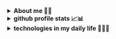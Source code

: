 <details>	
  <summary><b>About me 👨🏻</b></summary>
  
> Olá 👋🏻
>
> Meu nome é Marcio Renan, sou programador e estudante de tecnologia cursando meu 4° semestre em Análise e desenvolvimento de Sistemas pela Universidade [Estácio](https://estacio.br/).
>
> Apaixonado por tecnologia e inovação, estou trilhando um caminho de aprendizado e desenvolvimento pessoal com foco em me tornar um bom profissional na area de tecnologia e desenvolvimento de software. Atualmente estou em busca de uma oportunidade onde eu possa desenvolver minha experiência dentro do mercado e poder atuar com times de desenvolvimento.
>
> Meus objetivos incluem contribuir para projetos open-source e auxiliar em projetos de outros desenvolvedores, acreditando que a colaboração é a chave para o avanço tecnológico. Entendo a importância de uma forte rede de conexões no desenvolvimento de software e, por isso, estou sempre buscando ampliar meu network. Se você tem um projeto ou ideia e acha que eu posso contribuir, não hesite em me enviar uma mensagem por [e-mail](https://mailto:renanrocha8897@gmail.com) ou [LinkedIn](www.linkedin.com/in/renannrocha).
<br>    
</details>

<details>	
  <summary><b> github profile stats 📈📊</b></summary>
   <a href="https://github.com/vn7n24fzkq/github-profile-summary-cards"> <img align=center  width="49%" src="http://github-profile-summary-cards.vercel.app/api/cards/stats?username=renannrocha&theme=dark" alt="" /></a>
  <a href="https://github.com/vn7n24fzkq/github-profile-summary-cards"> <img align=center width="49%" src="http://github-profile-summary-cards.vercel.app/api/cards/repos-per-language?username=renannrocha&theme=dark" alt="" /></a>
  <a href="https://github.com/vn7n24fzkq/github-profile-summary-cards"> <img align=center width="49%" src="http://github-profile-summary-cards.vercel.app/api/cards/productive-time?username=renannrocha&theme=dark&utcOffset=8" alt="" /></a>
  <a href="https://github.com/vn7n24fzkq/github-profile-summary-cards"> <img align=center width="49%" src="http://github-profile-summary-cards.vercel.app/api/cards/most-commit-language?username=renannrocha&theme=dark" alt="" /></a>
  <a href="https://github.com/vn7n24fzkq/github-profile-summary-cards"> <img align=center width="99%" src="http://github-profile-summary-cards.vercel.app/api/cards/profile-details?username=renannrocha&theme=dark" alt="" /></a>
<br/>
</details>

<details>	
  <summary><b>technologies in my daily life 👩🏻‍💻</b></summary>
  <div style="display: inline_block" align="center">
    <img align="center" alt="java" height="100px" width="60px" src="https://cdn.jsdelivr.net/gh/devicons/devicon/icons/java/java-original.svg" />
    <img align="center" alt="Spring" height="100px" width="50px" src="https://cdn.jsdelivr.net/gh/devicons/devicon/icons/spring/spring-original.svg" />
    <img align="center" alt="mysql" height="100px" width="50px" src="https://cdn.jsdelivr.net/gh/devicons/devicon@latest/icons/mysql/mysql-original.svg" />
    <img align="center" alt="postgresql" height="100px" width="50px" src="https://cdn.jsdelivr.net/gh/devicons/devicon@latest/icons/postgresql/postgresql-original.svg" />
    <img align="center" alt="hibernate" height="100px" width="50px" src="https://cdn.jsdelivr.net/gh/devicons/devicon@latest/icons/hibernate/hibernate-original.svg" />
    <img align="center" alt="maven" height="100px" width="50px" src="https://cdn.jsdelivr.net/gh/devicons/devicon@latest/icons/maven/maven-original.svg" />
    <img align="center" alt="tomcat" height="100px" width="50px" src="https://cdn.jsdelivr.net/gh/devicons/devicon@latest/icons/tomcat/tomcat-original.svg" />
    <img align="center" alt="debeaver" height="100px" width="50px" src="https://cdn.jsdelivr.net/gh/devicons/devicon@latest/icons/dbeaver/dbeaver-original.svg" />
    <img align="center" alt="postman" height="100px" width="50px" src="https://cdn.jsdelivr.net/gh/devicons/devicon@latest/icons/postman/postman-original.svg" />
    <img align="center" alt="inteliJ" height="100px" width="50px" src="https://cdn.jsdelivr.net/gh/devicons/devicon@latest/icons/intellij/intellij-original.svg" />
  </div>

```json
{
  "status" : "Atualmente estudando a biblioteca Spring com JPA e REST API"
}
```
<br/>
</details>

<!--
<a href="#"><img width="20px"  src="https://raw.githubusercontent.com/iCharlesZ/FigureBed/master/img/octocat.gif"/></a>
-->
